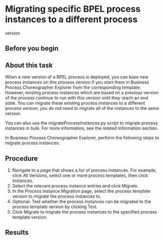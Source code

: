 <!-- image -->

# Migrating specific BPEL process instances to a different process
version

## Before you begin

## About this task

When a new version of a BPEL process is deployed, you
can base new process instances on this process version if you start
them in Business Process Choreographer Explorer from the corresponding
template. However, existing process instances which are based on a
previous version of the process continue to run with this version
until they reach an end state. You can migrate these existing process
instances to a different process version; you do not need to migrate
all of the instances to the same version.

You can also use the migrateProcessInstances.py script
to migrate process instances in bulk. For more information, see the
related information section.

In Business Process Choreographer
Explorer, perform the following steps to migrate process instances.

## Procedure

1. Navigate to a page that shows a list of process instances.
For example, click All Versions, select
one or more process templates, then click Instances.
2. Select the relevant process instance entries and click Migrate.
3. In the Process Instance Migration page,
select the process template version to migrate the process instances
to.
4. Optional: Test whether the process instances
can be migrated to the process template version by clicking Test.
5. Click Migrate to migrate the process
instances to the specified process template version.

## Results

<!-- image -->